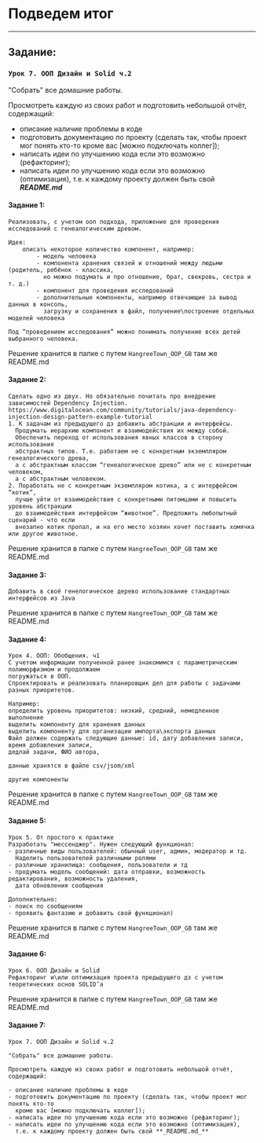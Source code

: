 # Подведем итог

---

## Задание:

### `Урок 7. ООП Дизайн и Solid ч.2`

"Собрать" все домашние работы.

Просмотреть каждую из своих работ и подготовить небольшой отчёт, содержащий:

- описание наличие проблемы в коде
- подготовить документацию по проекту (сделать так, чтобы проект мог понять кто-то
  кроме вас [можно подключать коллег]);
- написать идеи по улучшению кода если это возможно (рефакторинг);
- написать идеи по улучшению кода если это возможно (оптимизация),
  т.е. к каждому проекту должен быть свой **_README.md_**



#### Задание 1:

```
Реализовать, с учетом ооп подхода, приложение для проведения исследований с генеалогическим древом.

Идея: 
    описать некоторое количество компонент, например:
        - модель человека
        - компонента хранения связей и отношений между людьми (родитель, ребёнок - классика, 
          но можно подумать и про отношение, брат, свекровь, сестра и т. д.)
        - компонент для проведения исследований
        - дополнительные компоненты, например отвечающие за вывод данных в консоль, 
          загрузку и сохранения в файл, получение\построение отдельных моделей человека

Под “проведением исследования” можно понимать получение всех детей выбранного человека.
```

Решение хранится в папке с путем `HangreeTown_OOP_GB`  там же README.md

#### Задание 2:

```
Сделать одно из двух. Но обязательно почитать про внедрение зависимостей Dependency Injection.
https://www.digitalocean.com/community/tutorials/java-dependency-injection-design-pattern-example-tutorial
1. К задачам из предыдущего дз добавить абстракции и интерфейсы. 
  Продумать иерархию компонент и взаимодействия их между собой.
  Обеспечить переход от использования явных классов в сторону использования 
  абстрактных типов. Т.е. работаем не с конкретным экземпляром генеалогического древа, 
  а с абстрактным классом “генеалогическое древо” или не с конкретным человеком, 
  а с абстрактным человеком.
2. Поработать не с конкретным экземпляром котика, а с интерфейсом “котик”, 
  лучше уйти от взаимодействия с конкретными питомцами и повысить уровень абстракции 
  до взаимодействия интерфейсом “животное”. Предложить любопытный сценарий - что если 
  внезапно котик пропал, и на его место хозяин хочет поставить хомячка или другое животное.
```

Решение хранится в папке с путем `HangreeTown_OOP_GB`  там же README.md

#### Задание 3:

```
Добавить в своё генелогическое дерево использование стандартных интерфейсов из Java
```

Решение хранится в папке с путем `HangreeTown_OOP_GB`  там же README.md

#### Задание 4:

```
Урок 4. ООП: Обобщения. ч1
С учетом информации полученной ранее знакомимся с параметрическим полиморфизмом и продолжаем 
погружаться в ООП.
Спроектировать и реализовать планировщик дел для работы с задачами разных приоритетов.

Например:
определить уровень приоритетов: низкий, средний, немедленное выполнение
выделить компоненту для хранения данных
выделить компоненту для организации импорта\экспорта данных
Файл должен содержать следующие данные: id, дату добавления записи, время добавления записи, 
дедлай задачи, ФИО автора,

данные хранятся в файле csv/jsom/xml

другие компоненты
```

Решение хранится в папке с путем `HangreeTown_OOP_GB`  там же README.md

#### Задание 5:

```
Урок 5. От простого к практике
Разработать "мессенджер". Нужен следующий функционал:
- различные виды пользователей: обычный user, админ, модератор и тд. 
  Наделить пользователей различными ролями
- различные хранилища: сообщения, пользователи и тд
- продумать модель сообщений: дата отправки, возможность редактирования, возможность удаления, 
  дата обновления сообщения

Дополнительно:
- поиск по сообщениям
- проявить фантазию и добавить свой функционал)
```

Решение хранится в папке с путем `HangreeTown_OOP_GB`  там же README.md

#### Задание 6:

```
Урок 6. ООП Дизайн и Solid
Рефакторинг и\или оптимизация проекта предыдущего дз с учетом теоретических основ SOLID’а
```
Решение хранится в папке с путем `HangreeTown_OOP_GB`  там же README.md

#### Задание 7:

```
Урок 7. ООП Дизайн и Solid ч.2

"Собрать" все домашние работы.

Просмотреть каждую из своих работ и подготовить небольшой отчёт, содержащий:

- описание наличие проблемы в коде
- подготовить документацию по проекту (сделать так, чтобы проект мог понять кто-то
  кроме вас [можно подключать коллег]);
- написать идеи по улучшению кода если это возможно (рефакторинг);
- написать идеи по улучшению кода если это возможно (оптимизация),
  т.е. к каждому проекту должен быть свой **_README.md_**
```
